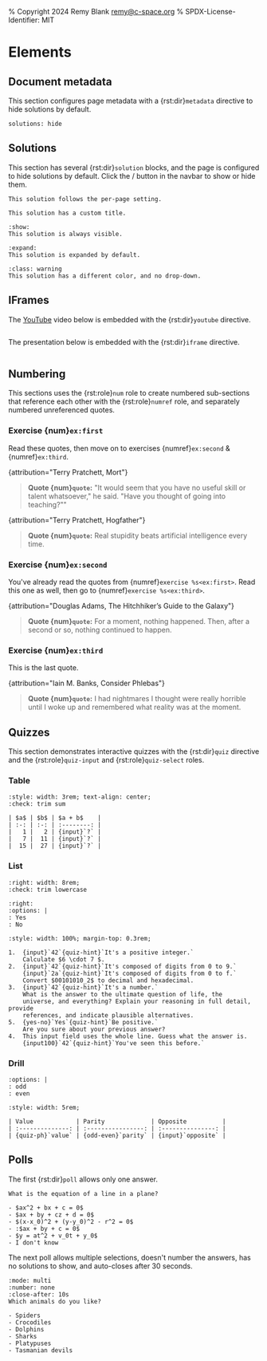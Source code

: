 % Copyright 2024 Remy Blank <remy@c-space.org>
% SPDX-License-Identifier: MIT

# Elements

## Document metadata

This section configures page metadata with a {rst:dir}`metadata` directive to
hide solutions by default.

```{metadata}
solutions: hide
```

## Solutions

This section has several {rst:dir}`solution` blocks, and the page is
configured to hide solutions by default. Click the
<span class="tdoc fa-eye"></span> / <span class="tdoc fa-eye-slash"></span>
button in the navbar to show or hide them.

```{solution}
This solution follows the per-page setting.
```

```{solution} *Complete* solution
This solution has a custom title.
```

```{solution} Solution (show)
:show:
This solution is always visible.
```

```{solution} Solution (expand)
:expand:
This solution is expanded by default.
```

```{solution}
:class: warning
This solution has a different color, and no drop-down.
```

## IFrames

The [YouTube](https://youtube.com/) video below is embedded with the
{rst:dir}`youtube` directive.

```{youtube} aVwxzDHniEw
```

The presentation below is embedded with the {rst:dir}`iframe` directive.

```{iframe} https://docs.google.com/presentation/d/e/2PACX-1vQEemAMuCYvYvdxAJVRJBFD5NU8NQzasRyRpNau10iIVNGCpZSRgw_5dYTUd8EDhE8YyB_6v8b_2F37/embed?start=false&loop=false&delayms=3000
```

## Numbering

This sections uses the {rst:role}`num` role to create numbered sub-sections that
reference each other with the {rst:role}`numref` role, and separately numbered
unreferenced quotes.

### Exercise {num}`ex:first`

Read these quotes, then move on to exercises {numref}`ex:second` &
{numref}`ex:third`.

{attribution="Terry Pratchett, Mort"}
> **Quote {num}`quote`:** "It would seem that you have no useful skill or talent
> whatsoever," he said. "Have you thought of going into teaching?""

{attribution="Terry Pratchett, Hogfather"}
> **Quote {num}`quote`:** Real stupidity beats artificial intelligence every
> time.

### Exercise {num}`ex:second`

You've already read the quotes from {numref}`exercise %s<ex:first>`. Read this
one as well, then go to {numref}`exercise %s<ex:third>`.

{attribution="Douglas Adams, The Hitchhiker’s Guide to the Galaxy"}
> **Quote {num}`quote`:** For a moment, nothing happened. Then, after a second
> or so, nothing continued to happen.

### Exercise {num}`ex:third`

This is the last quote.

{attribution="Iain M. Banks, Consider Phlebas"}
> **Quote {num}`quote`:** I had nightmares I thought were really horrible until
> I woke up and remembered what reality was at the moment.

## Quizzes

This section demonstrates interactive quizzes with the {rst:dir}`quiz`
directive and the {rst:role}`quiz-input` and {rst:role}`quiz-select` roles.

### Table

<script type="module">
const [core, quiz] = await tdoc.imports('tdoc/core.js', 'tdoc/quiz.js');

quiz.checks.sum = args => {
    const tds = core.qsa(args.field.closest('tr'), 'td');
    const solution = +tds[0].textContent + (+tds[1].textContent)
    args.ok = args.answer === solution.toString();
    args.hint = `The answer is probably ${solution}.`;
};
</script>

```{role} input(quiz-input)
:style: width: 3rem; text-align: center;
:check: trim sum
```

```{quiz}
| $a$ | $b$ | $a + b$    |
| :-: | :-: | :--------: |
|   1 |   2 | {input}`?` |
|   7 |  11 | {input}`?` |
|  15 |  27 | {input}`?` |
```

### List

```{role} input(quiz-input)
:right: width: 8rem;
:check: trim lowercase
```
```{role} yes-no(quiz-select)
:right:
:options: |
: Yes
: No
```
```{role} input100(quiz-input)
:style: width: 100%; margin-top: 0.3rem;
```

```{quiz}
1.  {input}`42`{quiz-hint}`It's a positive integer.`
    Calculate $6 \cdot 7 $.
2.  {input}`42`{quiz-hint}`It's composed of digits from 0 to 9.`
    {input}`2a`{quiz-hint}`It's composed of digits from 0 to f.`
    Convert $00101010_2$ to decimal and hexadecimal.
3.  {input}`42`{quiz-hint}`It's a number.`
    What is the answer to the ultimate question of life, the
    universe, and everything? Explain your reasoning in full detail, provide
    references, and indicate plausible alternatives.
5.  {yes-no}`Yes`{quiz-hint}`Be positive.`
    Are you sure about your previous answer?
4.  This input field uses the whole line. Guess what the answer is.
    {input100}`42`{quiz-hint}`You've seen this before.`
```

### Drill

<script type="module">
const [core, quiz] = await tdoc.imports('tdoc/core.js', 'tdoc/quiz.js');

function numbers(max) {
    return () => {
        const v = Math.floor(Math.random() * (max + 1));
        return {
            v,
            equal(other) { return v === other.v; },

            value(ph) { ph.textContent = `${v}`; },
            parity(args) {
                args.ok = {'odd': 1, 'even': 0}[args.answer] === v % 2;
            },
            opposite(args) {
                args.ok = args.answer.trim() === (-v).toString();
            },
        };
    };
}

quiz.registerGenerator('numbers', numbers(99));
</script>

```{role} odd-even(quiz-select)
:options: |
: odd
: even
```
```{role} input(quiz-input)
:style: width: 5rem;
```

```{quiz} table numbers
| Value            | Parity             | Opposite          |
| :--------------: | :----------------: | :---------------: |
| {quiz-ph}`value` | {odd-even}`parity` | {input}`opposite` |
```

## Polls

The first {rst:dir}`poll` allows only one answer.

```{poll} aeb57180-a5c8-4532-ad15-94b3dd9f3013
What is the equation of a line in a plane?

- $ax^2 + bx + c = 0$
- $ax + by + cz + d = 0$
- $(x-x_0)^2 + (y-y_0)^2 - r^2 = 0$
- :$ax + by + c = 0$
- $y = at^2 + v_0t + y_0$
- I don't know
```

The next poll allows multiple selections, doesn't number the answers, has no
solutions to show, and auto-closes after 30 seconds.

```{poll} 4a790949-1246-49e8-841e-fb7922b98e45
:mode: multi
:number: none
:close-after: 10s
Which animals do you like?

- Spiders
- Crocodiles
- Dolphins
- Sharks
- Platypuses
- Tasmanian devils
```
